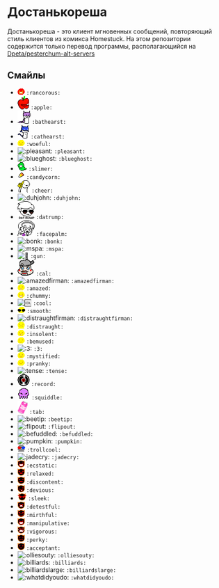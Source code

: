 # Достанькореша

Достанькореша - это клиент мгновенных сообщений, повторяющий стиль клиентов из комикса Homestuck.
На этом репозитории содержится только перевод программы, располагающийся на [Dpeta/pesterchum-alt-servers]

[Dpeta/pesterchum-alt-servers]: https://github.com/Dpeta/pesterchum-alt-servers

## Смайлы

* ![:rancorous:](https://github.com/Daosp/pesterchum-Dpeta-rus/raw/py3_pyqt5/smilies/rancorous.png) `:rancorous:`
* ![:apple:](https://github.com/Daosp/pesterchum-Dpeta-rus/raw/py3_pyqt5/smilies/apple.png) `:apple:`
* ![:bathearst:](https://github.com/Daosp/pesterchum-Dpeta-rus/raw/py3_pyqt5/smilies/bathearst.png) `:bathearst:`
* ![:cathearst:](https://github.com/Daosp/pesterchum-Dpeta-rus/raw/py3_pyqt5/smilies/cathearst.png) `:cathearst:`
* ![:woeful:](https://github.com/Daosp/pesterchum-Dpeta-rus/raw/py3_pyqt5/smilies/mystified.png) `:woeful:`
* ![:pleasant:](https://github.com/Daosp/pesterchum-Dpeta-rus/raw/py3_pyqt5/smilies/pleasant.gif) `:pleasant:`
* ![:blueghost:](https://github.com/Daosp/pesterchum-Dpeta-rus/raw/py3_pyqt5/smilies/blueghost.gif) `:blueghost:`
* ![:slimer:](https://github.com/Daosp/pesterchum-Dpeta-rus/raw/py3_pyqt5/smilies/slimer.png) `:slimer:`
* ![:candycorn:](https://github.com/Daosp/pesterchum-Dpeta-rus/raw/py3_pyqt5/smilies/candycorn.png) `:candycorn:`
* ![:cheer:](https://github.com/Daosp/pesterchum-Dpeta-rus/raw/py3_pyqt5/smilies/cheer.png) `:cheer:`
* ![:duhjohn:](https://github.com/Daosp/pesterchum-Dpeta-rus/raw/py3_pyqt5/smilies/duhjohn.gif) `:duhjohn:`
* ![:datrump:](https://github.com/Daosp/pesterchum-Dpeta-rus/raw/py3_pyqt5/smilies/datrump.png) `:datrump:`
* ![:facepalm:](https://github.com/Daosp/pesterchum-Dpeta-rus/raw/py3_pyqt5/smilies/facepalm.png) `:facepalm:`
* ![:bonk:](https://github.com/Daosp/pesterchum-Dpeta-rus/raw/py3_pyqt5/smilies/bonk.gif) `:bonk:`
* ![:mspa:](https://github.com/Daosp/pesterchum-Dpeta-rus/raw/py3_pyqt5/smilies/mspa.gif) `:mspa:`
* ![:gun:](https://github.com/Daosp/pesterchum-Dpeta-rus/raw/py3_pyqt5/smilies/gun.gif) `:gun:`
* ![:cal:](https://github.com/Daosp/pesterchum-Dpeta-rus/raw/py3_pyqt5/smilies/lilcal.png) `:cal:`
* ![:amazedfirman:](https://github.com/Daosp/pesterchum-Dpeta-rus/raw/py3_pyqt5/smilies/amazedfirman.gif) `:amazedfirman:`
* ![:amazed:](https://github.com/Daosp/pesterchum-Dpeta-rus/raw/py3_pyqt5/smilies/amazed.png) `:amazed:`
* ![:chummy:](https://github.com/Daosp/pesterchum-Dpeta-rus/raw/py3_pyqt5/smilies/chummy.png) `:chummy:`
* ![:cool:](https://github.com/Daosp/pesterchum-Dpeta-rus/raw/py3_pyqt5/smilies/cool.png) `:cool:`
* ![:smooth:](https://github.com/Daosp/pesterchum-Dpeta-rus/raw/py3_pyqt5/smilies/smooth.png) `:smooth:`
* ![:distraughtfirman:](https://github.com/Daosp/pesterchum-Dpeta-rus/raw/py3_pyqt5/smilies/distraughtfirman.png) `:distraughtfirman:`
* ![:distraught:](https://github.com/Daosp/pesterchum-Dpeta-rus/raw/py3_pyqt5/smilies/distraught.png) `:distraught:`
* ![:insolent:](https://github.com/Daosp/pesterchum-Dpeta-rus/raw/py3_pyqt5/smilies/insolent.png) `:insolent:`
* ![:bemused:](https://github.com/Daosp/pesterchum-Dpeta-rus/raw/py3_pyqt5/smilies/bemused.png) `:bemused:`
* ![:3:](https://github.com/Daosp/pesterchum-Dpeta-rus/raw/py3_pyqt5/smilies/3.png) `:3:`
* ![:mystified:](https://github.com/Daosp/pesterchum-Dpeta-rus/raw/py3_pyqt5/smilies/mystified.png) `:mystified:`
* ![:pranky:](https://github.com/Daosp/pesterchum-Dpeta-rus/raw/py3_pyqt5/smilies/pranky.png) `:pranky:`
* ![:tense:](https://github.com/Daosp/pesterchum-Dpeta-rus/raw/py3_pyqt5/smilies/tense.png) `:tense:`
* ![:record:](https://github.com/Daosp/pesterchum-Dpeta-rus/raw/py3_pyqt5/smilies/record.png) `:record:`
* ![:squiddle:](https://github.com/Daosp/pesterchum-Dpeta-rus/raw/py3_pyqt5/smilies/squiddle.png) `:squiddle:`
* ![:tab:](https://github.com/Daosp/pesterchum-Dpeta-rus/raw/py3_pyqt5/smilies/tab.png) `:tab:`
* ![:beetip:](https://github.com/Daosp/pesterchum-Dpeta-rus/raw/py3_pyqt5/smilies/beetip.png) `:beetip:`
* ![:flipout:](https://github.com/Daosp/pesterchum-Dpeta-rus/raw/py3_pyqt5/smilies/flipout.png) `:flipout:`
* ![:befuddled:](https://github.com/Daosp/pesterchum-Dpeta-rus/raw/py3_pyqt5/smilies/befuddled.png) `:befuddled:`
* ![:pumpkin:](https://github.com/Daosp/pesterchum-Dpeta-rus/raw/py3_pyqt5/smilies/pumpkin.png) `:pumpkin:`
* ![:trollcool:](https://github.com/Daosp/pesterchum-Dpeta-rus/raw/py3_pyqt5/smilies/trollcool.png) `:trollcool:`
* ![:jadecry:](https://github.com/Daosp/pesterchum-Dpeta-rus/raw/py3_pyqt5/smilies/jadecry.png) `:jadecry:`
* ![:ecstatic:](https://github.com/Daosp/pesterchum-Dpeta-rus/raw/py3_pyqt5/smilies/ecstatic.png) `:ecstatic:`
* ![:relaxed:](https://github.com/Daosp/pesterchum-Dpeta-rus/raw/py3_pyqt5/smilies/relaxed.png) `:relaxed:`
* ![:discontent:](https://github.com/Daosp/pesterchum-Dpeta-rus/raw/py3_pyqt5/smilies/discontent.png) `:discontent:`
* ![:devious:](https://github.com/Daosp/pesterchum-Dpeta-rus/raw/py3_pyqt5/smilies/devious.png) `:devious:`
* ![:sleek:](https://github.com/Daosp/pesterchum-Dpeta-rus/raw/py3_pyqt5/smilies/sleek.png) `:sleek:`
* ![:detestful:](https://github.com/Daosp/pesterchum-Dpeta-rus/raw/py3_pyqt5/smilies/detestful.png) `:detestful:`
* ![:mirthful:](https://github.com/Daosp/pesterchum-Dpeta-rus/raw/py3_pyqt5/smilies/mirthful.png) `:mirthful:`
* ![:manipulative:](https://github.com/Daosp/pesterchum-Dpeta-rus/raw/py3_pyqt5/smilies/manipulative.png) `:manipulative:`
* ![:vigorous:](https://github.com/Daosp/pesterchum-Dpeta-rus/raw/py3_pyqt5/smilies/vigorous.png) `:vigorous:`
* ![:perky:](https://github.com/Daosp/pesterchum-Dpeta-rus/raw/py3_pyqt5/smilies/perky.png) `:perky:`
* ![:acceptant:](https://github.com/Daosp/pesterchum-Dpeta-rus/raw/py3_pyqt5/smilies/acceptant.png) `:acceptant:`
* ![:olliesouty:](https://github.com/Daosp/pesterchum-Dpeta-rus/raw/py3_pyqt5/smilies/olliesouty.png) `:olliesouty:`
* ![:billiards:](https://github.com/Daosp/pesterchum-Dpeta-rus/raw/py3_pyqt5/smilies/billiards.png) `:billiards:`
* ![:billiardslarge:](https://github.com/Daosp/pesterchum-Dpeta-rus/raw/py3_pyqt5/smilies/billiardslarge.png) `:billiardslarge:`
* ![:whatdidyoudo:](https://github.com/Daosp/pesterchum-Dpeta-rus/raw/py3_pyqt5/smilies/whatdidyoudo.png) `:whatdidyoudo:`